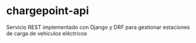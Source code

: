 # chargepoint-api
Servicio REST implementado con Django y DRF para gestionar estaciones de carga de vehículos eléctricos
